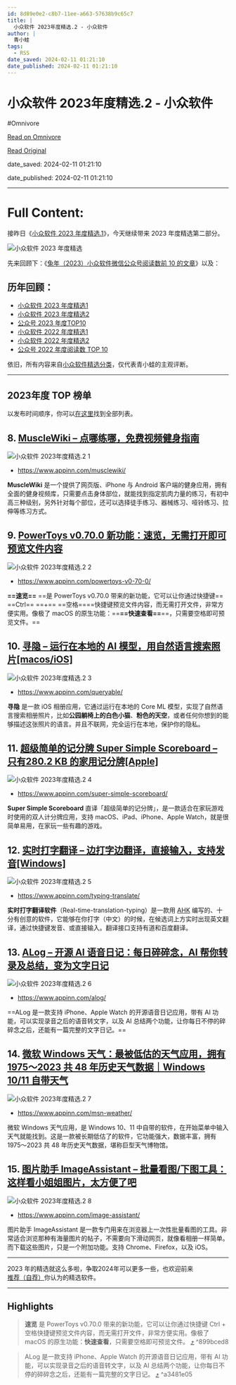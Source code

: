 ```yaml
---
id: 8d89e0e2-c8b7-11ee-a663-57638b9c65c7
title: |
  小众软件 2023年度精选.2 - 小众软件
author: |
  青小蛙
tags:
  - RSS
date_saved: 2024-02-11 01:21:10
date_published: 2024-02-11 01:21:10
---
```


# 小众软件 2023年度精选.2 - 小众软件
#Omnivore

[Read on Omnivore](https://omnivore.app/me/2023-2-18d97485893)

[Read Original](https://www.appinn.com/appinn-2023-top-15-list-2/)

date_saved: 2024-02-11 01:21:10

date_published: 2024-02-11 01:21:10

--- 

# Full Content: 

接昨日《[小众软件 2023 年度精选.1](https://www.appinn.com/appinn-2023-top-15-list-1/)》，今天继续带来 2023 年度精选第二部分。

![小众软件 2023 年度精选](https://proxy-prod.omnivore-image-cache.app/1608x700,sk_tZj87dh9r9yxGjR_fpW_UORY9cfxbqNUdLK5lwLug/https://www.appinn.com/wp-content/uploads/2024/02/Appinn-feature-images-84.jpg "小众软件 2023年度精选.2 1")

先来回顾下：《[兔年（2023）小众软件微信公众号阅读数前 10 的文章](https://www.appinn.com/2023-appinn-wechat-mp-top10/)》以及：

## 历年回顾：

* [小众软件 2023 年度精选1](https://www.appinn.com/appinn-2023-top-15-list-1/)
* [小众软件 2023 年度精选2](https://www.appinn.com/appinn-2023-top-15-list-2/)
* [公众号 2023 年度TOP10](https://www.appinn.com/2023-appinn-wechat-mp-top10/)
* [小众软件 2022 年度精选1](https://www.appinn.com/appinn-2022-top-26-list-1)
* [小众软件 2022 年度精选2](https://www.appinn.com/appinn-2022-top-26-list-2/)
* [公众号 2022 年度阅读数 TOP 10](https://www.appinn.com/appinncom-wechat-miniapp-2022-top10/)

依旧，所有内容来自[小众软件精选分类](https://www.appinn.com/category/featured/)，仅代表青小蛙的主观评断。

---

## 2023年度 TOP 榜单

以发布时间顺序，你可以[在这里](https://www.appinn.com/2023-appinn-wechat-mp-top10/)找到全部列表。

## 8\. [MuscleWiki – 点哪练哪，免费视频健身指南](https://www.appinn.com/musclewiki/)

![小众软件 2023年度精选.2 1](https://proxy-prod.omnivore-image-cache.app/1608x700,sntRISj8gzTuV8UX_DUdaXaEQYJC5nEgnlLOzx2qQBiQ/https://static1.appinn.com/images/202304/musclewiki.jpg!o "小众软件 2023年度精选.2 2")

* <https://www.appinn.com/musclewiki/>

**MuscleWiki** 是一个提供了网页版、iPhone 与 Android 客户端的健身应用，拥有全面的健身视频库，只需要点击身体部位，就能找到指定肌肉力量的练习，有初中高三种级别，另外针对每个部位，还可以选择徒手练习、器械练习、哑铃练习、拉伸等练习方式。

## 9\. [PowerToys v0.70.0 新功能：速览，无需打开即可预览文件内容](https://www.appinn.com/powertoys-v0-70-0/)

![小众软件 2023年度精选.2 2](https://proxy-prod.omnivore-image-cache.app/1608x700,sUZvDQuep8ad5XAPxpedv-1PG17IK7CiTrI7fXLNF54Q/https://static1.appinn.com/images/202305/powertoys-v-0-70-0.jpg!o "小众软件 2023年度精选.2 3")

* <https://www.appinn.com/powertoys-v0-70-0/>

**==速览==** ==是 PowerToys v0.70.0 带来的新功能，它可以让你通过快捷键== ==Ctrl== ==+== ==空格====快捷键预览文件内容，而无需打开文件，非常方便实用。像极了 macOS 的原生功能：==**==快速查看==**==，只需要空格即可预览文件。==

## 10\. [寻隐 – 运行在本地的 AI 模型，用自然语言搜索照片\[macos/iOS\]](https://www.appinn.com/queryable/)

![小众软件 2023年度精选.2 3](https://proxy-prod.omnivore-image-cache.app/1608x700,siEZ0ArTSFM3173LihwgyAw3YNU0FxasG_pnM4-F_GzY/https://static1.appinn.com/images/202307/appinn-feature-images-2023-07-20t005805-459.jpg!o "小众软件 2023年度精选.2 4")

* <https://www.appinn.com/queryable/>

**寻隐** 是一款 iOS 相册应用，它通过运行在本地的 Core ML 模型，实现了自然语言搜索相册照片，比如**公园躺椅上的白色小猫**、**粉色的天空**，或者任何你想到的能够描述这张照片的语言。并且不联网，完全运行在本地，保护你的隐私。

## 11\. [超级简单的记分牌 Super Simple Scoreboard – 只有280.2 KB 的家用记分牌\[Apple\]](https://www.appinn.com/super-simple-scoreboard/)

![小众软件 2023年度精选.2 4](https://proxy-prod.omnivore-image-cache.app/1608x700,sL4-htj39s_bcLeY_1EWgf_lQpriwOzoCOMNjZyldYNY/https://static1.appinn.com/images/202306/super-simple-scoreboard.jpg!o "小众软件 2023年度精选.2 5")

* <https://www.appinn.com/super-simple-scoreboard/>

**Super Simple Scoreboard** 直译「超级简单的记分牌」，是一款适合在家玩游戏时使用的双人计分牌应用，支持 macOS、iPad、iPhone、Apple Watch，就是很简单易用，在家玩一些有趣的游戏。

## 12\. [实时打字翻译 – 边打字边翻译，直接输入，支持发音\[Windows\]](https://www.appinn.com/typing-translate/)

![小众软件 2023年度精选.2 5](https://proxy-prod.omnivore-image-cache.app/1608x700,sifQQD0hB4eGauptlYTh27A7wd7_t1N5w2tETtd05baQ/https://static1.appinn.com/images/202308/appinn-feature-images-2023-08-31t125501-015.jpg!o "小众软件 2023年度精选.2 6")

* <https://www.appinn.com/typing-translate/>

**实时打字翻译软件**（Real-time-translation-typing）是一款用 [AHK](https://www.appinn.com/category/autohotkey/) 编写的、十分有创意的软件，它能够在你打字（中文）的时候，在候选词上方实时出现英文翻译，通过快捷键发音、或直接输入。翻译接口支持有道和百度翻译。

## 13\. [ALog – 开源 AI 语音日记：每日碎碎念，AI 帮你转录及总结，变为文字日记](https://www.appinn.com/alog/)

![小众软件 2023年度精选.2 6](https://proxy-prod.omnivore-image-cache.app/1608x700,syAMcDmXQ1DsTOch0OJhMyNZBsK4YKicjlDGwj6XcP2E/https://static1.appinn.com/images/202309/appinn-feature-images-2023-09-04t160443-071.jpg!o "小众软件 2023年度精选.2 7")

* <https://www.appinn.com/alog/>

==ALog 是一款支持 iPhone、Apple Watch 的开源语音日记应用，带有 AI 功能，可以实现录音之后的语音转文字，以及 AI 总结两个功能，让你每日不停的碎碎念之后，还能有一篇完整的文字日记。==

## 14\. [微软 Windows 天气：最被低估的天气应用，拥有1975～2023 共 48 年历史天气数据｜Windows 10/11 自带天气](https://www.appinn.com/msn-weather/)

![小众软件 2023年度精选.2 7](https://proxy-prod.omnivore-image-cache.app/1608x700,sLEruWiW9dw0OAtiO9Kp9gBayK8iIyZ-lRtvT6g5GBk4/https://www.appinn.com/wp-content/uploads/2023/12/Appinn-feature-images-2023-12-14T153937.377.jpg "小众软件 2023年度精选.2 8")

* <https://www.appinn.com/msn-weather/>

微软 Windows 天气应用，是 Windows 10、11 中自带的软件，在开始菜单中输入天气就能找到。这是一款被长期低估了的软件，它功能强大，数据丰富，拥有1975～2023 共 48 年历史天气数据，堪称巨型天气博物馆。

## 15\. [图片助手 ImageAssistant – 批量看图/下图工具：这样看小姐姐图片，太方便了吧](https://www.appinn.com/image-assistant/)

![小众软件 2023年度精选.2 8](https://proxy-prod.omnivore-image-cache.app/1608x700,sdGYRgYDQ_I6l7xH956CvoYggMfnxqYPwvwOCwb5O14A/https://www.appinn.com/wp-content/uploads/2024/01/Appinn-feature-images-37.jpg "小众软件 2023年度精选.2 9")

* <https://www.appinn.com/image-assistant/>

图片助手 ImageAssistant 是一款专门用来在浏览器上一次性批量看图的工具。非常适合浏览那种有海量图片的帖子，不需要向下滑动网页，就像看相册一样简单。而下载这些图片，只是一个附加功能。支持 Chrome、Firefox，以及 iOS。

---

2023 年的精选就这么多啦，争取2024年可以更多一些，也欢迎前来[推荐（自荐）](https://meta.appinn.net/c/faxian/10)你认为的精选软件。

---

## Highlights

> **速览** 是 PowerToys v0.70.0 带来的新功能，它可以让你通过快捷键 Ctrl \+ 空格快捷键预览文件内容，而无需打开文件，非常方便实用。像极了 macOS 的原生功能：**快速查看**，只需要空格即可预览文件。 [⤴️](https://omnivore.app/me/2023-2-18d97485893#899bced8-886e-4ffd-92a7-7beff90c0667)  ^899bced8

> ALog 是一款支持 iPhone、Apple Watch 的开源语音日记应用，带有 AI 功能，可以实现录音之后的语音转文字，以及 AI 总结两个功能，让你每日不停的碎碎念之后，还能有一篇完整的文字日记。 [⤴️](https://omnivore.app/me/2023-2-18d97485893#a3481e05-1c93-485d-8941-f3237172968a)  ^a3481e05

